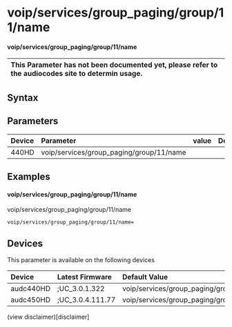 ﻿---
description: voip/services/group_paging/group/11/name
search: false
---

# voip/services/group_paging/group/11/name

#### voip/services/group_paging/group/11/name


| This Parameter has not been documented yet, please refer to the audiocodes site to determin usage.  | 
| :--- |

## Syntax

## Parameters
|Device|Parameter|value|Description|
|:---|:---|:---|:---|
| 440HD | voip/services/group_paging/group/11/name |  |  |

## Examples
#### voip/services/group_paging/group/11/name

voip/services/group_paging/group/11/name

```
voip/services/group_paging/group/11/name=
```

## Devices
This parameter is available on the following devices

| Device | Latest Firmware | Default Value |
|:---|:---|:---|
| audc440HD | ;UC_3.0.1.322 | voip/services/group_paging/group/11/name= 
| audc450HD | ;UC_3.0.4.111.77 | voip/services/group_paging/group/11/name= 

(view disclaimer)[disclaimer]
